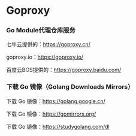 # Goproxy


### Go Module代理仓库服务

七牛云提供的：https://goproxy.cn/

goproxy.io：https://goproxy.io/

百度云BOS提供的：https://goproxy.baidu.com/

### 下载 Go 镜像（Golang Downloads Mirrors）

下载 Go 镜像：https://golang.google.cn/

下载 Go 镜像：https://gomirrors.org/

下载 Go 镜像：https://studygolang.com/dl

